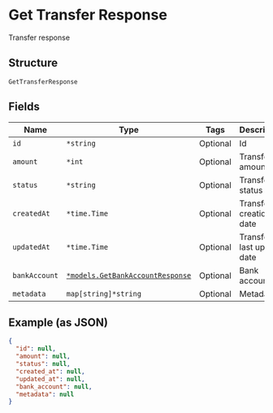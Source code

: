 
# Get Transfer Response

Transfer response

## Structure

`GetTransferResponse`

## Fields

| Name | Type | Tags | Description |
|  --- | --- | --- | --- |
| `id` | `*string` | Optional | Id |
| `amount` | `*int` | Optional | Transfer amount |
| `status` | `*string` | Optional | Transfer status |
| `createdAt` | `*time.Time` | Optional | Transfer creation date |
| `updatedAt` | `*time.Time` | Optional | Transfer last update date |
| `bankAccount` | [`*models.GetBankAccountResponse`](../../doc/models/get-bank-account-response.md) | Optional | Bank account |
| `metadata` | `map[string]*string` | Optional | Metadata |

## Example (as JSON)

```json
{
  "id": null,
  "amount": null,
  "status": null,
  "created_at": null,
  "updated_at": null,
  "bank_account": null,
  "metadata": null
}
```

